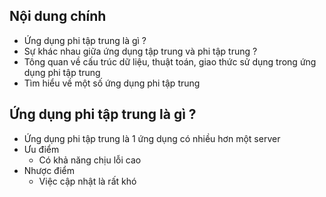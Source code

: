 ## Nội dung chính
* Ứng dụng phi tập trung là gì ?
* Sự khác nhau giữa ứng dụng tập trung và phi tập trung ?
* Tông quan về cấu trúc dữ liệu, thuật toán, giao thức sử dụng trong ứng dụng phi tập trung
* Tìm hiểu về một số ứng dụng phi tập trung

## Ứng dụng phi tập trung là gì ?
* Ứng dụng phi tập trung là 1 ứng dụng có nhiều hơn một server
* Ưu điểm
  + Có khả năng chịu lỗi cao
* Nhược điểm
  + Việc cập nhật là rất khó
  
